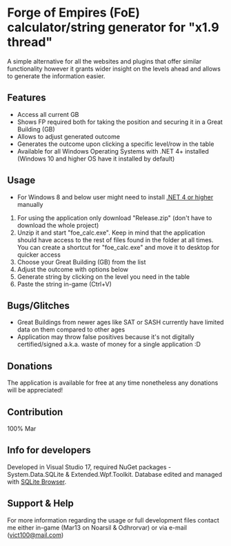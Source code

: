 # Forge of Empires (FoE) calculator/string generator for "x1.9 thread"
A simple alternative for all the websites and plugins that offer similar functionality however it grants wider insight on the levels ahead and allows to generate the information easier.

## Features
+ Access all current GB
+ Shows FP required both for taking the position and securing it in a Great Building (GB)
+ Allows to adjust generated outcome
+ Generates the outcome upon clicking a specific level/row in the table
+ Available for all Windows Operating Systems with .NET 4+ installed (Windows 10 and higher OS have it installed by default)
	
## Usage
* For Windows 8 and below user might need to install [.NET 4 or higher](https://dotnet.microsoft.com/en-us/download) manually
1. For using the application only download "Release.zip" (don't have to download the whole project)
2. Unzip it and start "foe_calc.exe". Keep in mind that the application should have access to the rest of files found in the folder at all times. You can create a shortcut for "foe_calc.exe" and move it to desktop for quicker access
3. Choose your Great Building (GB) from the list
4. Adjust the outcome with options below
5. Generate string by clicking on the level you need in the table
6. Paste the string in-game (Ctrl+V)

## Bugs/Glitches
- Great Buildings from newer ages like SAT or SASH currently have limited data on them compared to other ages
- Application may throw false positives because it's not digitally certified/signed a.k.a. waste of money for a single application :D

## Donations
The application is available for free at any time nonetheless any donations will be appreciated!

## Contribution
100% Mar

## Info for developers
Developed in Visual Studio 17, required NuGet packages - System.Data.SQLite & Extended.Wpf.Toolkit. Database edited and managed with [SQLite Browser](https://sqlitebrowser.org/).

## Support & Help 
For more information regarding the usage or full development files contact me either in-game (Mar13 on Noarsil & Odhrorvar) or via e-mail (vict100@mail.com)
